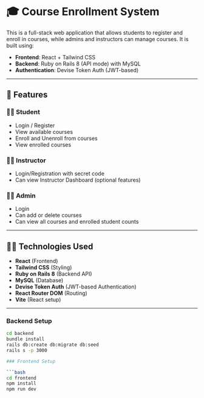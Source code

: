 # 🎓 Course Enrollment System

This is a full-stack web application that allows students to register and enroll in courses, while admins and instructors can manage courses. It is built using:

- **Frontend**: React + Tailwind CSS
- **Backend**: Ruby on Rails 8 (API mode) with MySQL
- **Authentication**: Devise Token Auth (JWT-based)

---

## 🔧 Features

### 👨‍🎓 Student
- Login / Register
- View available courses
- Enroll and Unenroll from courses
- View enrolled courses

### 👩‍🏫 Instructor
- Login/Registration with secret code
- Can view Instructor Dashboard (optional features)

### 👮‍♂️ Admin
- Login
- Can add or delete courses
- Can view all courses and enrolled student counts

---

## 🧑‍💻 Technologies Used

- **React** (Frontend)
- **Tailwind CSS** (Styling)
- **Ruby on Rails 8** (Backend API)
- **MySQL** (Database)
- **Devise Token Auth** (JWT-based Authentication)
- **React Router DOM** (Routing)
- **Vite** (React setup)

---

### Backend Setup

```bash
cd backend
bundle install
rails db:create db:migrate db:seed
rails s -p 3000

### Frontend Setup

```bash
cd frontend
npm install
npm run dev
